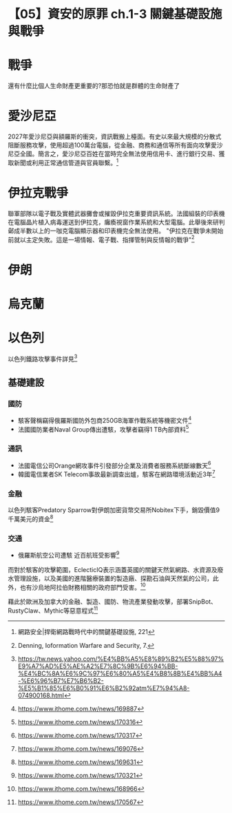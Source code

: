 # 【05】資安的原罪 ch.1-3 關鍵基礎設施與戰爭

# 戰爭
還有什麼比個人生命財產更重要的?那恐怕就是群體的生命財產了

# 愛沙尼亞
2027年愛沙尼亞與額羅斯的衝突，資訊戰搬上檯面。有史以來最大規模的分散式阻斷服務攻擊，使用超過100萬台電腦，從金融、商務和通信等所有面向攻擊愛沙尼亞全國。簡言之，愛沙尼亞百姓在當時完全無法使用信用卡、進行銀行交易、獲取新聞或利用正常通信管道與官員聯繫。[^1]

# 伊拉克戰爭
聯軍部隊以電子戰及實體武器攤會或摧毀伊拉克重要資訊系統。法國組裝的印表機在電腦晶片植入病毒運送到伊拉克，癱瘓視窗作業系統和大型電腦。此舉後來研判鄵成半數以上的一咖克電腦顯示器和印表機完全無法使用。
"伊拉克在戰爭未開始前就以主定失敗。這是一場情報、電子戰、指揮管制與反情報的戰爭"[^2]

# 伊朗

# 烏克蘭

# 以色列
以色列鐵路攻擊事件詳見[^4]

## 基礎建設
### 國防
- 駭客聲稱竊得俄羅斯國防外包商250GB海軍作戰系統等機密文件[^5]
- 法國國防業者Naval Group傳出遭駭，攻擊者竊得1 TB內部資料[^6]
### 通訊
- 法國電信公司Orange網攻事件引發部分企業及消費者服務系統斷線數天[^7]
- 韓國電信業者SK Telecom事故最新調查出爐，駭客在網路環境活動近3年[^11]
### 金融
以色列駭客Predatory Sparrow對伊朗加密貨幣交易所Nobitex下手，銷毀價值9千萬美元的資金[^3]

### 交通
- 俄羅斯航空公司遭駭 近百航班受影響[^8]


而對於駭客的攻擊範圍，EclecticIQ表示涵蓋英國的關鍵天然氣網路、水資源及廢水管理設施，以及美國的進階醫療裝置的製造廠、探勘石油與天然氣的公司，此外，也有沙烏地阿拉伯財務相關的政府部門受害。[^9]

藉此於歐洲及加拿大的金融、製造、國防、物流產業發動攻擊，部署SnipBot、RustyClaw、Mythic等惡意程式[^10]


[^1]: 網路安全|捍衛網路戰時代中的關鍵基礎設施, 221
[^2]: Denning, Ioformation Warfare and Security, 7.
[^3]: https://www.ithome.com.tw/news/169631
[^4]: https://tw.news.yahoo.com/%E4%BB%A5%E8%89%B2%E5%88%97%E9%A7%AD%E5%AE%A2%E7%8C%9B%E6%94%BB-%E4%BC%8A%E6%9C%97%E6%80%A5%E4%B8%8B%E4%BB%A4-%E6%96%B7%E7%B6%B2-%E5%B1%85%E6%B0%91%E6%B2%92atm%E7%94%A8-074900168.html
[^5]: https://www.ithome.com.tw/news/169887
[^6]: https://www.ithome.com.tw/news/170316
[^7]: https://www.ithome.com.tw/news/170317
[^8]: https://www.ithome.com.tw/news/170321
[^9]: https://www.ithome.com.tw/news/168966
[^10]: https://www.ithome.com.tw/news/170567
[^11]: https://www.ithome.com.tw/news/169076